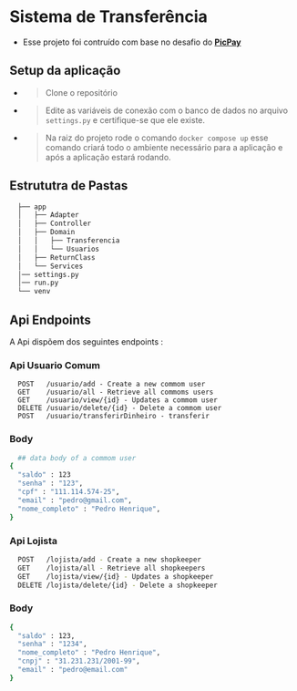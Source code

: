 # Sistema de Transferência

- Esse projeto foi contruído com base no desafio do [**PicPay**](https://github.com/PicPay/picpay-desafio-backend)


## Setup da aplicação

- > Clone o repositório
- > Edite as variáveis de conexão com o banco de dados no arquivo `settings.py` e certifique-se que ele existe. 
- > Na raiz do projeto rode o comando `docker compose up` esse comando criará todo o ambiente necessário para a aplicação e após a aplicação estará rodando.

## Estrututra de Pastas

```bash
  ├── app
  │   ├── Adapter
  │   ├── Controller
  │   ├── Domain
  │   │   ├── Transferencia
  │   │   └── Usuarios
  │   ├── ReturnClass
  │   └── Services
  │── settings.py
  │── run.py
  └── venv
```

## Api Endpoints

A Api dispõem dos seguintes endpoints : 

### Api Usuario Comum
```
  POST   /usuario/add - Create a new commom user
  GET    /usuario/all - Retrieve all commoms users
  GET    /usuario/view/{id} - Updates a commom user
  DELETE /usuario/delete/{id} - Delete a commom user
  POST   /usuario/transferirDinheiro - transferir 
```
### Body 
```bash
  ## data body of a commom user
{
  "saldo" : 123
  "senha" : "123",
  "cpf" : "111.114.574-25",
  "email" : "pedro@gmail.com",
  "nome_completo" : "Pedro Henrique",
}
```
### Api Lojista
```bash
  POST   /lojista/add - Create a new shopkeeper
  GET    /lojista/all - Retrieve all shopkeepers
  GET    /lojista/view/{id} - Updates a shopkeeper
  DELETE /lojista/delete/{id} - Delete a shopkeeper
```
### Body
```bash
{
  "saldo" : 123,
  "senha" : "1234",
  "nome_completo" : "Pedro Henrique",
  "cnpj" : "31.231.231/2001-99",
  "email" : "pedro@email.com"
}
```


